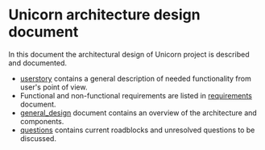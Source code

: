# Unicorn architecture design document
In this document the architectural design of Unicorn project is described and documented.

- [userstory](userstory.md) contains a general description of needed functionality from user's point of view.  
- Functional and non-functional requirements are listed in [requirements](requirements.md) document.   
- [general_design](general_design.md) document contains an overview of the architecture and components.
- [questions](questions.md) contains current roadblocks and unresolved questions to be discussed.
